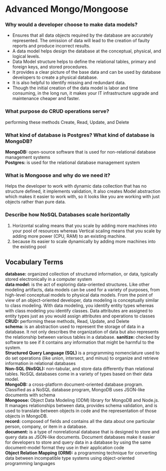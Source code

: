 # Advanced Mongo/Mongoose

### Why would a developer choose to make data models?
- Ensures that all data objects required by the database are accurately represented. The omission of data will lead to the creation of faulty reports and produce incorrect results.
- A data model helps design the database at the conceptual, physical, and logical levels.
- Data Model structure helps to define the relational tables, primary and foreign keys, and stored procedures.
- It provides a clear picture of the base data and can be used by database developers to create a physical database.
- It is also helpful to identify missing and redundant data.
- Though the initial creation of the data model is labor and time consuming, in the long run, it makes your IT infrastructure upgrade and maintenance cheaper and faster.

### What purpose do CRUD operations serve?
performing these methods Create, Read, Update, and Delete

### What kind of database is Postgres? What kind of database is MongoDB?
**MongoDB:** open-source software that is used for non-relational database management systems<br />
**Postgres:** is used for the relational database management system

### What is Mongoose and why do we need it?
Helps the developer to work with dynamic data collection that has no structure defined, it implements validation, It also creates Model abstraction which makes it easier to work with, so it looks like you are working with just objects rather than pure data.

### Describe how NoSQL Databases scale horizontally
1. Horizontal scaling means that you scale by adding more machines into your pool of resources whereas Vertical scaling means that you scale by adding more power (CPU, RAM) to an existing machine.<br />
2. because its easier to scale dynamically by adding more machines into the existing pool

## Vocabulary Terms

**database:**  organized collection of structured information, or data, typically stored electronically in a computer system<br />
**data model:**  is the act of exploring data-oriented structures. Like other modeling artifacts, data models can be used for a variety of purposes, from high-level conceptual models to physical data models. From the point of view of an object-oriented developer, data modeling is conceptually similar to class modeling. With data modeling, you identify entity types whereas with class modeling you identify classes. Data attributes are assigned to entity types just as you would assign attributes and operations to classes<br />
**CRUD:** performing these methods, Read, Update, and Delete<br />
**schema:** is an abstraction used to represent the storage of data in a database. It not only describes the organization of data but also represents the relationship between various tables in a database.<be />
**sanitize:**  checked by software to see if it contains any information that might be harmful to the system. <br />
**Structured Query Language (SQL)** is a programming nomenclature used to do set operations (like union, intersect, and minus) to organize and retrieve information in relational databases <br />
**Non-SQL (NoSQL):** non-tabular, and store data differently than relational tables. NoSQL databases come in a variety of types based on their data model. <br />
**MongoDB:**  a cross-platform document-oriented database program. Classified as a NoSQL database program, MongoDB uses JSON-like documents with schema<br />
**Mongoose:** Object Data Modeling (ODM) library for MongoDB and Node.js. It manages relationships between data, provides schema validation, and is used to translate between objects in code and the representation of those objects in MongoDB.<br />
**record:**  composed of fields and contains all the data about one particular person, company, or item in a database.<br />
**document:**  is a type of nonrelational database that is designed to store and query data as JSON-like documents. Document databases make it easier for developers to store and query data in a database by using the same document-model format they use in their application code<br />
**Object Relation Mapping (ORM):**  a programming technique for converting data between incompatible type systems using object-oriented programming languages